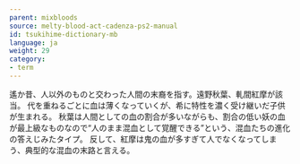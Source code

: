 ```yaml
---
parent: mixbloods
source: melty-blood-act-cadenza-ps2-manual
id: tsukihime-dictionary-mb
language: ja
weight: 29
category:
- term
---
```


遙か昔、人以外のものと交わった人間の末裔を指す。遠野秋葉、軋間紅摩が該当。
代を重ねるごとに血は薄くなっていくが、希に特性を濃く受け継いだ子供が生まれる。
秋葉は人間としての血の割合が多いながらも、割合の低い妖の血が最上級なものなので“人のまま混血として覚醒できる”という、混血たちの進化の答えじみたタイプ。
反して、紅摩は鬼の血が多すぎて人でなくなってしまう、典型的な混血の末路と言える。
